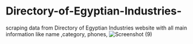 # Directory-of-Egyptian-Industries-
scraping data from Directory of Egyptian Industries website with all main information like name ,category, phones, 
![Screenshot (9)](https://user-images.githubusercontent.com/96310108/235335278-e68d3d45-92c3-4ebe-ba40-536e07ea20ba.png)

